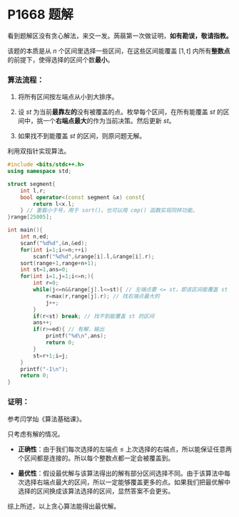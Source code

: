 # P1668 题解

看到题解区没有贪心解法，来交一发。蒟蒻第一次做证明，**如有勘误，敬请指教。**

该题的本质是从 $n$ 个区间里选择一些区间，在这些区间能覆盖 $[1,t]$ 内所有**整数点**的前提下，使得选择的区间个数**最小**。

### 算法流程：

1. 将所有区间按左端点从小到大排序。

2. 设 $st$ 为当前**最靠左的**没有被覆盖的点。枚举每个区间，在所有能覆盖 $st$ 的区间中，挑一个**右端点最大**的作为当前决策。然后更新 $st$。

3. 如果找不到能覆盖 $st$ 的区间，则原问题无解。

利用双指针实现算法。

```cpp
#include <bits/stdc++.h>
using namespace std;

struct segment{
	int l,r;
	bool operator<(const segment &x) const{
		return l<x.l;
	} // 重载小于号，用于 sort()。也可以用 cmp() 函数实现同样功能。
}range[25005];

int main(){
	int n,ed;
	scanf("%d%d",&n,&ed);
	for(int i=1;i<=n;++i)
		scanf("%d%d",&range[i].l,&range[i].r);
	sort(range+1,range+n+1);
	int st=1,ans=0;
	for(int i=1,j=1;i<=n;){
		int r=0;
		while(j<=n&&range[j].l<=st){ // 左端点要 <= st，即该区间能覆盖 st 
			r=max(r,range[j].r); // 找右端点最大的
			j++;
		}
		if(r<st) break; // 找不到能覆盖 st 的区间
		ans++;
		if(r>=ed){ // 有解，输出
			printf("%d\n",ans);
			return 0;
		}
		st=r+1;i=j;
	}
	printf("-1\n");
	return 0;
}
```

### 证明：

参考闫学灿《算法基础课》。

只考虑有解的情况。

- **正确性**：由于我们每次选择的左端点 $\le$ 上次选择的右端点，所以能保证任意两个区间都是连接的。所以每个整数点都一定会被覆盖到。

- **最优性**：假设最优解与该算法得出的解有部分区间选择不同。由于该算法中每次选择右端点最大的区间，所以一定能够覆盖更多的点。如果我们把最优解中选择的区间换成该算法选择的区间，显然答案不会更劣。

综上所述，以上贪心算法能得出最优解。